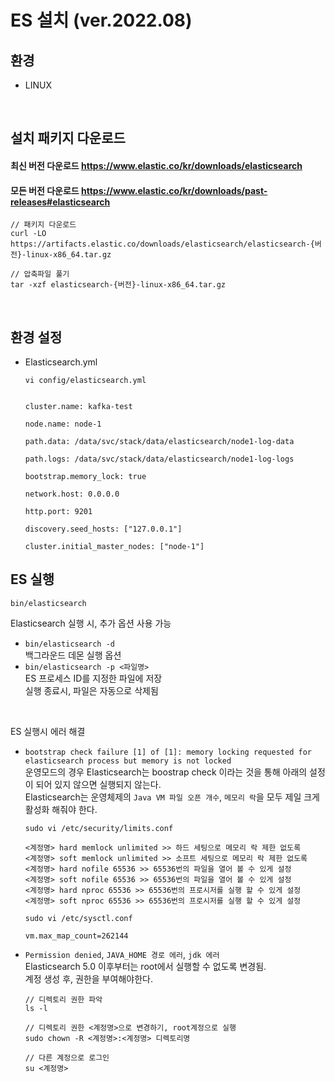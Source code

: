 # ES 설치 (ver.2022.08)

## 환경
- LINUX
<br>

## 설치 패키지 다운로드
#### 최신 버전 다운로드 https://www.elastic.co/kr/downloads/elasticsearch
#### 모든 버전 다운로드 https://www.elastic.co/kr/downloads/past-releases#elasticsearch 

```
// 패키지 다운로드
curl -LO https://artifacts.elastic.co/downloads/elasticsearch/elasticsearch-{버전}-linux-x86_64.tar.gz

// 압축파일 풀기
tar -xzf elasticsearch-{버전}-linux-x86_64.tar.gz
```
<br>

## 환경 설정

- Elasticsearch.yml

    ```
    vi config/elasticsearch.yml
    
    
    cluster.name: kafka-test

    node.name: node-1

    path.data: /data/svc/stack/data/elasticsearch/node1-log-data

    path.logs: /data/svc/stack/data/elasticsearch/node1-log-logs

    bootstrap.memory_lock: true

    network.host: 0.0.0.0

    http.port: 9201

    discovery.seed_hosts: ["127.0.0.1"]

    cluster.initial_master_nodes: ["node-1"]
    ```


## ES 실행
```
bin/elasticsearch
```
Elasticsearch 실행 시, 추가 옵션 사용 가능<br>
- `bin/elasticsearch -d` <br> 백그라운드 데몬 실행 옵션<br>
- `bin/elasticsearch -p <파일명>` <br> ES 프로세스 ID를 지정한 파일에 저장 <br> 실행 종료시, 파일은 자동으로 삭제됨<br>
<br>

ES 실행시 에러 해결<br>
  - `bootstrap check failure [1] of [1]: memory locking requested for elasticsearch process but memory is not locked`<br>
운영모드의 경우 Elasticsearch는 boostrap check 이라는 것을 통해 아래의 설정이 되어 있지 않으면 실행되지 않는다.<br>
Elasticsearch는 운영체제의 `Java VM 파일 오픈 개수`, `메모리 락`을 모두 제일 크게 활성화 해줘야 한다.<br>


    ```
    sudo vi /etc/security/limits.conf
    
    <계정명> hard memlock unlimited >> 하드 세팅으로 메모리 락 제한 없도록
    <계정명> soft memlock unlimited >> 소프트 세팅으로 메모리 락 제한 없도록
    <계정명> hard nofile 65536 >> 65536번의 파일을 열어 볼 수 있게 설정
    <계정명> soft nofile 65536 >> 65536번의 파일을 열어 볼 수 있게 설정
    <계정명> hard nproc 65536 >> 65536번의 프로시저를 실행 할 수 있게 설정
    <계정명> soft nproc 65536 >> 65536번의 프로시저를 실행 할 수 있게 설정
    ```
    ```
    sudo vi /etc/sysctl.conf

    vm.max_map_count=262144
    ```
  - `Permission denied`, `JAVA_HOME 경로 에러`, `jdk 에러`<br>
Elasticsearch 5.0 이후부터는 root에서 실행할 수 없도록 변경됨.<br>
계정 생성 후, 권한을 부여해야한다.
    ```
    // 디렉토리 권한 파악
    ls -l

    // 디렉토리 권한 <계정명>으로 변경하기, root계정으로 실행
    sudo chown -R <계정명>:<계정명> 디렉토리명
    
    // 다른 계정으로 로그인
    su <계정명>
    ```
